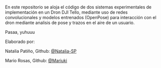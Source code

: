 En este repositorio se aloja el código de dos sistemas experimentales de implementación en un Dron DJI Tello, mediante uso de redes convolucionales y modelos entrenados (OpenPose) para interacción con el dron mediante analisis de pose y trazos en el aire de un usuario.

Pasaa, yuhuuu

Elaborado por:

Natalia Patiño, Github: [@Natalia-SP](https://github.com/Natalia-SP)

Mario Rosas, Github: [@Mariuki](https://github.com/Mariuki)
